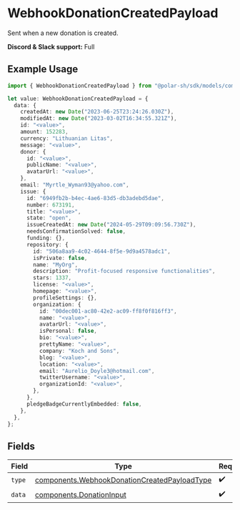 # WebhookDonationCreatedPayload

Sent when a new donation is created.

**Discord & Slack support:** Full

## Example Usage

```typescript
import { WebhookDonationCreatedPayload } from "@polar-sh/sdk/models/components";

let value: WebhookDonationCreatedPayload = {
  data: {
    createdAt: new Date("2023-06-25T23:24:26.030Z"),
    modifiedAt: new Date("2023-03-02T16:34:55.321Z"),
    id: "<value>",
    amount: 152283,
    currency: "Lithuanian Litas",
    message: "<value>",
    donor: {
      id: "<value>",
      publicName: "<value>",
      avatarUrl: "<value>",
    },
    email: "Myrtle_Wyman93@yahoo.com",
    issue: {
      id: "6949fb2b-b4ec-4ae6-83d5-db3adebd5dae",
      number: 673191,
      title: "<value>",
      state: "open",
      issueCreatedAt: new Date("2024-05-29T09:09:56.730Z"),
      needsConfirmationSolved: false,
      funding: {},
      repository: {
        id: "506a8aa9-4c02-4644-8f5e-9d9a4578adc1",
        isPrivate: false,
        name: "MyOrg",
        description: "Profit-focused responsive functionalities",
        stars: 1337,
        license: "<value>",
        homepage: "<value>",
        profileSettings: {},
        organization: {
          id: "00dec001-ac80-42e2-ac09-ff8f0f816ff3",
          name: "<value>",
          avatarUrl: "<value>",
          isPersonal: false,
          bio: "<value>",
          prettyName: "<value>",
          company: "Koch and Sons",
          blog: "<value>",
          location: "<value>",
          email: "Aurelio_Doyle3@hotmail.com",
          twitterUsername: "<value>",
          organizationId: "<value>",
        },
      },
      pledgeBadgeCurrentlyEmbedded: false,
    },
  },
};
```

## Fields

| Field                                                                                                        | Type                                                                                                         | Required                                                                                                     | Description                                                                                                  |
| ------------------------------------------------------------------------------------------------------------ | ------------------------------------------------------------------------------------------------------------ | ------------------------------------------------------------------------------------------------------------ | ------------------------------------------------------------------------------------------------------------ |
| `type`                                                                                                       | [components.WebhookDonationCreatedPayloadType](../../models/components/webhookdonationcreatedpayloadtype.md) | :heavy_check_mark:                                                                                           | N/A                                                                                                          |
| `data`                                                                                                       | [components.DonationInput](../../models/components/donationinput.md)                                         | :heavy_check_mark:                                                                                           | N/A                                                                                                          |
